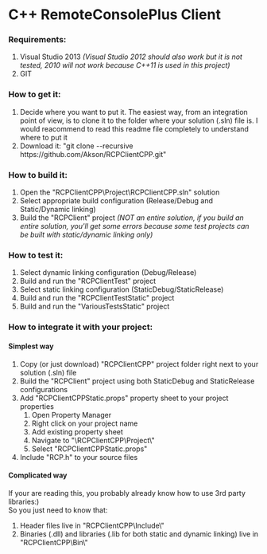 C++ RemoteConsolePlus Client<br>
============

<h3>Requirements:</h3>
<ol>
<li>Visual Studio 2013 <i>(Visual Studio 2012 should also work but it is not tested, 2010 will not work because C++11 is used in this project)</i></li>
<li>GIT</li>
</ol>

<h3>How to get it:</h3>
<ol>
<li>Decide where you want to put it. The easiest way, from an integration point of view, is to clone it to the folder where your solution (.sln) file is. I would reacommend to read this readme file completely to understand where to put it</li>
<li>Download it: "git clone --recursive https://github.com/Akson/RCPClientCPP.git"</li>
</ol>

<h3>How to build it:</h3>
<ol>
<li>Open the "RCPClientCPP\Project\RCPClientCPP.sln" solution<br>
<li>Select appropriate build configuration (Release/Debug and Static/Dynamic linking)</li>
<li>Build the "RCPClient" project <i>(NOT an entire solution, if you build an entire solution, you'll get some errors because some test projects can be built with static/dynamic linking only)</i><br>
</ol>

<h3>How to test it:</h3>

<ol>
<li>Select dynamic linking configuration (Debug/Release)</li>
<li>Build and run the "RCPClientTest" project</li>
<li>Select static linking configuration (StaticDebug/StaticRelease)</li>
<li>Build and run the "RCPClientTestStatic" project</li>
<li>Build and run the "VariousTestsStatic" project</li>
</ol>

<h3>How to integrate it with your project:</h3>
<h4>Simplest way</h4>
<ol>
<li>Copy (or just download) "RCPClientCPP" project folder right next to your solution (.sln) file</li>
<li>Build the "RCPClient" project using both StaticDebug and StaticRelease configurations</li>
<li>Add "RCPClientCPPStatic.props" property sheet to your project properties
<ol>
<li>Open Property Manager</li>
<li>Right click on your project name</li>
<li>Add existing property sheet</li>
<li>Navigate to "<Your solution folder>\RCPClientCPP\Project\"</li>
<li>Select "RCPClientCPPStatic.props"</li>
</ol>
</li>
<li>Include "RCP.h" to your source files</li>
</ol>
<h4>Complicated way</h4>
If your are reading this, you probably already know how to use 3rd party libraries:)<br>
So you just need to know that:
<ol>
<li>Header files live in "RCPClientCPP\Include\"</li>
<li>Binaries (.dll) and libraries (.lib for both static and dynamic linking) live in "RCPClientCPP\Bin\"</li>
<ol>
